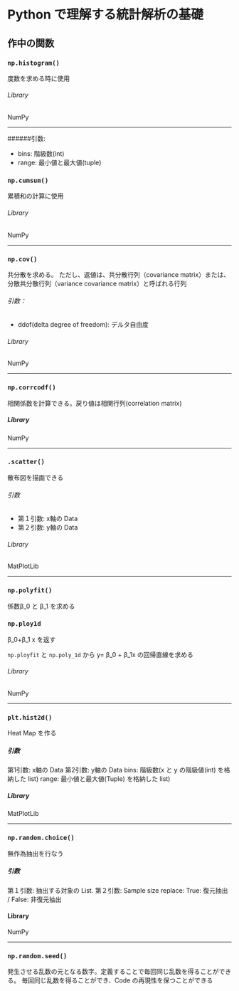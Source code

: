 # Python で理解する統計解析の基礎

## 作中の関数

### `np.histogram()`
度数を求める時に使用

###### Library
NumPy

---

######引数:

- bins: 階級数(int)
- range: 最小値と最大値(tuple)

### `np.cumsum()`
累積和の計算に使用

###### Library
NumPy

---
### `np.cov()`
共分散を求める。
ただし、返値は、共分散行列（covariance matrix）または、分散共分散行列（variance covariance matrix）と呼ばれる行列
###### 引数：
- ddof(delta degree of freedom): デルタ自由度
###### Library
NumPy

---
### `np.corrcodf()`
相関係数を計算できる。戻り値は相関行列(correlation matrix)
##### Library
NumPy

---
### `.scatter()`
散布図を描画できる

###### 引数
- 第１引数: x軸の Data
- 第２引数: y軸の Data

###### Library
MatPlotLib

---
### `np.polyfit()`
係数β_0 と β_1 を求める

### `np.ploy1d`
β_0+β_1 x を返す

`np.ployfit` と `np.poly_1d` から y= β_0 + β_1x の回帰直線を求める

###### Library
NumPy

---
### `plt.hist2d()`
Heat Map を作る

##### 引数
第1引数: x軸の Data
第2引数: y軸の Data
bins: 階級数(x と y の階級値(int) を格納した list)
range: 最小値と最大値(Tuple) を格納した list)
##### Library
MatPlotLib

---

### `np.random.choice()`
無作為抽出を行なう
##### 引数
第１引数: 抽出する対象の List.
第２引数: Sample size
replace: True: 復元抽出 / False: 非復元抽出
#### Library
NumPy

---
### `np.random.seed()`
発生させる乱数の元となる数字。定義することで毎回同じ乱数を得ることができる。
毎回同じ乱数を得ることができ、Code の再現性を保つことができる